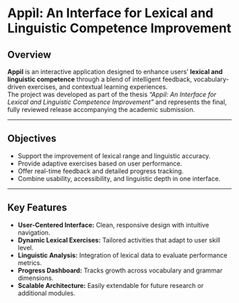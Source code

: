 # Appìl: An Interface for Lexical and Linguistic Competence Improvement

## Overview

**Appìl** is an interactive application designed to enhance users’ **lexical and linguistic competence** through a blend of intelligent feedback, vocabulary-driven exercises, and contextual learning experiences.  
The project was developed as part of the thesis *“Appìl: An Interface for Lexical and Linguistic Competence Improvement”* and represents the final, fully reviewed release accompanying the academic submission.

---

## Objectives

- Support the improvement of lexical range and linguistic accuracy.  
- Provide adaptive exercises based on user performance.  
- Offer real-time feedback and detailed progress tracking.  
- Combine usability, accessibility, and linguistic depth in one interface.  

---

## Key Features

- **User-Centered Interface:** Clean, responsive design with intuitive navigation.  
- **Dynamic Lexical Exercises:** Tailored activities that adapt to user skill level.  
- **Linguistic Analysis:** Integration of lexical data to evaluate performance metrics.  
- **Progress Dashboard:** Tracks growth across vocabulary and grammar dimensions.  
- **Scalable Architecture:** Easily extendable for future research or additional modules.  

